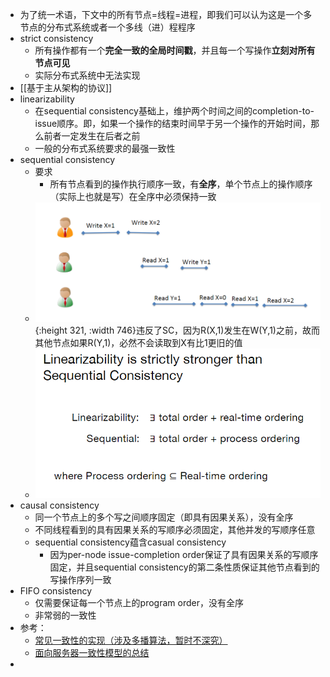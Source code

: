 - 为了统一术语，下文中的所有节点=线程=进程，即我们可以认为这是一个多节点的分布式系统或者一个多线（进）程程序
- strict consistency
	- 所有操作都有一个**完全一致的全局时间戳**，并且每一个写操作**立刻对所有节点可见**
	- 实际分布式系统中无法实现
- [[基于主从架构的协议]]
- linearizability
	- 在sequential consistency基础上，维护两个时间之间的completion-to-issue顺序。即，如果一个操作的结束时间早于另一个操作的开始时间，那么前者一定发生在后者之前
	- 一般的分布式系统要求的最强一致性
- sequential consistency
	- 要求
		- 所有节点看到的操作执行顺序一致，有**全序**，单个节点上的操作顺序（实际上也就是写）在全序中必须保持一致
	- ![image.png](../assets/image_1676881905777_0.png){:height 321, :width 746}违反了SC，因为R(X,1)发生在W(Y,1)之前，故而其他节点如果R(Y,1)，必然不会读取到X有比1更旧的值
	- ![image.png](../assets/image_1676946898505_0.png)
- causal consistency
	- 同一个节点上的多个写之间顺序固定（即具有因果关系），没有全序
	- 不同线程看到的具有因果关系的写顺序必须固定，其他并发的写顺序任意
	- sequential consistency蕴含casual consistency
		- 因为per-node issue-completion order保证了具有因果关系的写顺序固定，并且sequential consistency的第二条性质保证其他节点看到的写操作序列一致
- FIFO consistency
	- 仅需要保证每一个节点上的program order，没有全序
	- 非常弱的一致性
- 参考：
	- [常见一致性的实现（涉及多播算法，暂时不深究）](https://netium.gitlab.io/2019/10/30/%E5%88%86%E5%B8%83%E5%BC%8F%E7%B3%BB%E7%BB%9F%E7%9A%84%E4%B8%80%E8%87%B4%E6%80%A7%E6%A8%A1%E5%9E%8B/)
	- [面向服务器一致性模型的总结](https://mr-dai.github.io/consistency-models/)
-